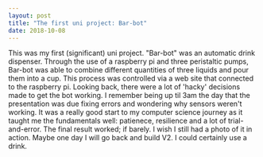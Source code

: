 ```yaml
---
layout: post
title: "The first uni project: Bar-bot"
date: 2018-10-08
---
```


This was my first (significant) uni project. "Bar-bot" was an automatic drink dispenser. Through the use of a raspberry pi and three peristaltic pumps, Bar-bot was able to combine different quantities of three liquids and pour them into a cup. This process was controlled via a web site that connected to the raspberry pi. Looking back, there were a lot of 'hacky' decisions made to get the bot working. I remember being up til 3am the day that the presentation was due fixing errors and wondering why sensors weren't working. It was a really good start to my computer science journey as it taught me the fundamentals well: patienece, resilience and a lot of trial-and-error. The final result worked; if barely. I wish I still had a photo of it in action. Maybe one day I will go back and build V2. I could certainly use a drink. 
